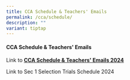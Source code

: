 ```yaml
---
title: CCA Schedule & Teachers' Emails
permalink: /cca/schedule/
description: ""
variant: tiptap
---
```

<h4><strong>CCA Schedule &amp; Teachers' Emails</strong></h4><p>Link to <strong><a href="/files/cca_schedule_2024.pdf" rel="noopener noreferrer nofollow" target="_blank">CCA Schedule &amp; Teachers' Emails 2024</a></strong></p><p>Link to Sec 1 Selection Trials Schedule 2024</p>